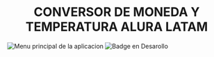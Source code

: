 <h1 align="center">CONVERSOR DE MONEDA Y TEMPERATURA ALURA LATAM</h1

![Menu principal de la aplicacion](https://user-images.githubusercontent.com/66225211/236898194-e6c2bd11-4945-4b58-8278-55f2800ca671.png)
 ![Badge en Desarollo](https://img.shields.io/badge/STATUS-FINALIZADO-green)
